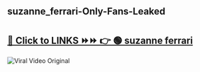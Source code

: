 
 ## suzanne_ferrari-Only-Fans-Leaked

# <h2><a href="https://clipsfans.com/suzanne_ferrari&ref=git">🔗 Click to LINKS ⏩⏩ 👉 🟢 suzanne ferrari </a></h2>

<a href="https://clipsfans.com/suzanne_ferrari&ref=git" rel="nofollow" data-target="animated-image.originalLink"><img src="https://i.ibb.co.com/xMMVF88/686577567.gif" alt="Viral Video Original" style="max-width: 100%; display: inline-block;" data-target="animated-image.originalImage"></a>
